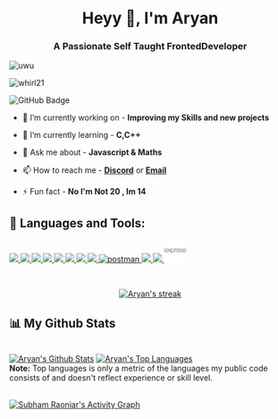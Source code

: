 <h1 align="center">Heyy 👋, I'm Aryan</h1>


<h3 align="center">A Passionate Self Taught FrontedDeveloper</h3>
<div align="left"><img alt="uwu"src="https://discord.c99.nl/widget/theme-2/774913651349127169.png"></div>




<p align="left"> <img src="https://komarev.com/ghpvc/?username=Aryandec&label=Profile%20views&color=0dd3b2&style=flat-square" alt="whirl21" /> </p> </p>
 <p href="https://github.com/Aryandec?tab=followers"><img src="https://img.shields.io/github/followers/Aryandeclabel=Followers&style=flat-square" alt="GitHub Badge"></a>



- 🔭 I’m currently working on - **Improving my Skills and new projects**

- 🌱 I’m currently learning - **C,C++**

- 💬 Ask me about - **Javascript & Maths**

- 📫 How to reach me - [**Discord**](https://discord.com/users/774913651349127169) or [**Email**](aryanbh480@gmail.com) 


- ⚡ Fun fact - **No I'm Not 20 , Im 14**


## 🚀 Languages and Tools:

<p align="left"> 
    <a href="https://www.java.com" target="_blank"> <img src="https://img.icons8.com/color/48/000000/java-coffee-cup-logo.png"/> </a>
    <a href="https://reactjs.org/" target="_blank"> <img src="https://img.icons8.com/color/48/000000/react-native.png"/> </a>
    <a href="https://spring.io/projects/spring-boot" target="_blank"> <img src="https://img.icons8.com/color/48/000000/spring-logo.png"/> </a> 
    <a href="https://developer.mozilla.org/en-US/docs/Web/JavaScript" target="_blank"> <img src="https://img.icons8.com/color/48/000000/javascript.png"/> </a> 
    <a href="https://www.w3.org/html/" target="_blank"> <img src="https://img.icons8.com/color/48/000000/html-5.png"/> </a> 
    <a href="https://www.w3schools.com/css/" target="_blank"> <img src="https://img.icons8.com/color/48/000000/css3.png"/> </a> 
    <a href="https://getbootstrap.com" target="_blank"> <img src="https://img.icons8.com/color/48/000000/bootstrap.png"/> </a> 
    <a href="https://www.python.org" target="_blank"> <img src="https://img.icons8.com/color/48/000000/python.png"/> </a> 
    <a href="https://postman.com" target="_blank"> <img src="https://www.vectorlogo.zone/logos/getpostman/getpostman-icon.svg" alt="postman" width="45" height="45"/> </a>   
    <a href="https://git-scm.com/" target="_blank"> <img src="https://img.icons8.com/color/48/000000/git.png"/> </a> 
    <a href="https://redux.js.org" target="_blank"> <img src="https://img.icons8.com/color/48/000000/redux.png"/> </a>
    <a href="https://expressjs.com" target="_blank"> <img src="https://raw.githubusercontent.com/devicons/devicon/master/icons/express/express-original-wordmark.svg" alt="express" width="40" height="40"/> </a>
</p>

<!-- [![React Badge](https://img.shields.io/badge/-React-61DBFB?style=for-the-badge&labelColor=black&logo=react&logoColor=61DBFB)](#)  [![Javascript Badge](https://img.shields.io/badge/-Javascript-F0DB4F?style=for-the-badge&labelColor=black&logo=javascript&logoColor=F0DB4F)](#) [![Typescript Badge](https://img.shields.io/badge/-Typescript-007acc?style=for-the-badge&labelColor=black&logo=typescript&logoColor=007acc)](#) [![Nodejs Badge](https://img.shields.io/badge/-Nodejs-3C873A?style=for-the-badge&labelColor=black&logo=node.js&logoColor=3C873A)](#) [![GraphQL Badge](https://img.shields.io/badge/-GraphQl-e535ab?style=for-the-badge&labelColor=black&logo=node.js&logoColor=e535ab)](#) -->
<br/>

<p align="center">
    <a href="https://github.com/CrystalAndQuard/github-readme-streak-stats">
        <img title="🔥 Get streak stats for your profile at git.io/streak-stats" alt="Aryan's streak" src="https://github-readme-streak-stats.herokuapp.com/?user=Aryandec&theme=black-ice&hide_border=true&stroke=0000&background=060A0CD0"/>
    </a>
</p>

## 📊 My Github Stats

  <br/>
    <a href="https://github.com/Aryandec/github-readme-stats"><img alt="Aryan's Github Stats" src="https://github-readme-stats.vercel.app/api?username=Aryandec&show_icons=true&count_private=true&theme=react&hide_border=true&bg_color=0D1117" /></a>
  <a href="https://github.com/Aryandec/github-readme-stats"><img alt="Aryan's Top Languages" src="https://github-readme-stats.vercel.app/api/top-langs/?username=Arandec&langs_count=8&count_private=true&layout=compact&theme=react&hide_border=true&bg_color=0D1117" /></a>
  <br/>
  <b>Note:</b> Top languages is only a metric of the languages my public code consists of and doesn't reflect experience or skill level.


<br/>
<br/>

<a href="https://github.com/Aryandec/github-readme-activity-graph"><img alt="Subham Raoniar's Activity Graph" src="https://activity-graph.herokuapp.com/graph?username=Aryandec&bg_color=0D1117&color=5BCDEC&line=5BCDEC&point=FFFFFF&hide_border=true" /></a>

<br/>
<br/>


